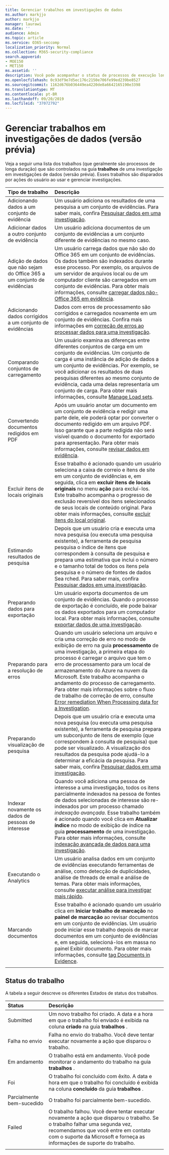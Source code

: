 ```yaml
---
title: Gerenciar trabalhos em investigações de dados
ms.author: markjjo
author: markjjo
manager: laurawi
ms.date: ''
audience: Admin
ms.topic: article
ms.service: O365-seccomp
localization_priority: Normal
ms.collection: M365-security-compliance
search.appverid:
- MOE150
- MET150
ms.assetid: ''
description: Você pode acompanhar o status de processos de execução longa que resultam na execução de tarefas na ferramenta de investigações de dados no centro de conformidade do & de segurança.
ms.openlocfilehash: 0c93df9e7d5ec176c2150e706fe99ed239be8527
ms.sourcegitcommit: 1162d676b036449ea4220de8a6642165190e3398
ms.translationtype: MT
ms.contentlocale: pt-BR
ms.lasthandoff: 09/20/2019
ms.locfileid: "37072792"
---
```

# <a name="manage-jobs-in-data-investigations-preview"></a>Gerenciar trabalhos em investigações de dados (versão prévia)

Veja a seguir uma lista dos trabalhos (que geralmente são processos de longa duração) que são controlados na guia **trabalhos** de uma investigação em investigações de dados (versão prévia). Esses trabalhos são disparados por ações do usuário ao usar e gerenciar investigações.

| Tipo de trabalho           | Descrição     |
| :----------------- | :----------     |
|Adicionando dados a um conjunto de evidência | Um usuário adiciona os resultados de uma pesquisa a um conjunto de evidências.  Para saber mais, confira [Pesquisar dados em uma investigação](search-for-data.md). |
|Adicionar dados a outro conjunto de evidência | Um usuário adiciona documentos de um conjunto de evidências a um conjunto diferente de evidências no mesmo caso.|
|Adição de dados que não sejam do Office 365 a um conjunto de evidências | Um usuário carrega dados que não são do Office 365 em um conjunto de evidências. Os dados também são indexados durante esse processo. Por exemplo, os arquivos de um servidor de arquivos local ou de um computador cliente são carregados em um conjunto de evidências. Para obter mais informações, consulte [carregar dados não-Office 365 em evidência](load-non-office365-data.md).| 
|Adicionando dados corrigidos a um conjunto de evidências | Dados com erros de processamento são corrigidos e carregados novamente em um conjunto de evidências. Confira mais informações em [correção de erros ao processar dados para uma investigação](error-remediation.md). | 
|Comparando conjuntos de carregamento | Um usuário examina as diferenças entre diferentes conjuntos de carga em um conjunto de evidências. Um conjunto de carga é uma instância de adição de dados a um conjunto de evidências. Por exemplo, se você adicionar os resultados de duas pesquisas diferentes ao mesmo conjunto de evidência, cada uma delas representaria um conjunto de carga. Para obter mais informações, consulte [Manage Load sets](manage-load-sets.md). |
|Convertendo documentos redigidos em PDF|Após um usuário anotar um documento em um conjunto de evidência e redigir uma parte dele, ele poderá optar por converter o documento redigido em um arquivo PDF. Isso garante que a parte redigida não será visível quando o documento for exportado para apresentação. Para obter mais informações, consulte [revisar dados em evidência](review-data-in-evidence.md). |
|Excluir itens de locais originais | Esse trabalho é acionado quando um usuário seleciona a caixa de correio e itens de site em um conjunto de evidências e, em seguida, clica em **excluir itens de locais originais** no menu **ação** para excluí-los. Este trabalho acompanha o progresso de exclusão reversível dos itens selecionados de seus locais de conteúdo original. Para obter mais informações, consulte [excluir itens do local original](delete-items-from-original-locations.md).|
|Estimando resultados de pesquisa | Depois que um usuário cria e executa uma nova pesquisa (ou executa uma pesquisa existente), a ferramenta de pesquisa pesquisa o índice de itens que correspondem à consulta de pesquisa e prepara uma estimativa que inclui o número e o tamanho total de todos os itens pela pesquisa e o número de fontes de dados Sea rched.  Para saber mais, confira [Pesquisar dados em uma investigação](search-for-data.md). | 
|Preparando dados para exportação | Um usuário exporta documentos de um conjunto de evidências. Quando o processo de exportação é concluído, ele pode baixar os dados exportados para um computador local. Para obter mais informações, consulte [exportar dados de uma investigação](export-data.md). | 
|Preparando para a resolução de erros |Quando um usuário seleciona um arquivo e cria uma correção de erro no modo de exibição de erro na guia **processamento** de uma investigação, a primeira etapa do processo é carregar o arquivo que tem o erro de processamento para um local de armazenamento do Azure na nuvem da Microsoft. Este trabalho acompanha o andamento do processo de carregamento. Para obter mais informações sobre o fluxo de trabalho de correção de erro, consulte [Error remediation When Processing data for a Investigation](error-remediation.md).| 
|Preparando visualização de pesquisa | Depois que um usuário cria e executa uma nova pesquisa (ou executa uma pesquisa existente), a ferramenta de pesquisa prepara um subconjunto de itens de exemplo (que correspondem à consulta de pesquisa) que pode ser visualizado. A visualização dos resultados da pesquisa pode ajudá-lo a determinar a eficácia da pesquisa.  Para saber mais, confira [Pesquisar dados em uma investigação](search-for-data.md). | 
|Indexar novamente os dados de pessoas de interesse | Quando você adiciona uma pessoa de interesse a uma investigação, todos os itens parcialmente indexados na pessoa de fontes de dados selecionadas de interesse são re-indexados por um processo chamado *indexação avançada*. Esse trabalho também é acionado quando você clica em **Atualizar índice** no modo de exibição de índice na guia **processamento** de uma investigação. Para obter mais informações, consulte [indexação avançada de dados para uma investigação](index-data-people-of-interest.md).
|Executando o Analytics | Um usuário analisa dados em um conjunto de evidências executando ferramentas de análise, como detecção de duplicidades, análise de threads de email e análise de temas. Para obter mais informações, consulte [executar análise para investigar mais rápido](run-analytics-to-investigate-faster.md). | 
|Marcando documentos | Esse trabalho é acionado quando um usuário clica em **Iniciar trabalho de marcação** no **painel de marcação** ao revisar documentos em um conjunto de evidências. Um usuário pode iniciar esse trabalho depois de marcar documentos em um conjunto de evidências e, em seguida, selecioná-los em massa no painel Exibir documento. Para obter mais informações, consulte [tag Documents in Evidence](tag-documents.md). | 
|||

## <a name="job-status"></a>Status do trabalho

A tabela a seguir descreve os diferentes Estados de status dos trabalhos.

| Status           | Descrição     |
| :----------------- | :----------     |
| Submitted | Um novo trabalho foi criado.  A data e a hora em que o trabalho foi enviado é exibida na coluna **criado** na guia **trabalhos** . |
| Falha no envio | Falha no envio do trabalho.  Você deve tentar executar novamente a ação que disparou o trabalho. |
| Em andamento | O trabalho está em andamento. Você pode monitorar o andamento do trabalho na guia **trabalhos** . |
| Foi | O trabalho foi concluído com êxito. A data e hora em que o trabalho foi concluído é exibida na coluna **concluído** da guia **trabalhos** . |
| Parcialmente bem-sucedido | O trabalho foi parcialmente bem-sucedido. |
| Failed | O trabalho falhou.  Você deve tentar executar novamente a ação que disparou o trabalho. Se o trabalho falhar uma segunda vez, recomendamos que você entre em contato com o suporte da Microsoft e forneça as informações de suporte do trabalho. |
|||
